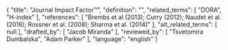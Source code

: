 {
    "title": "Journal Impact Factor™",
    "definition": "",
    "related_terms": [
        "DORA",
        "H-index"
    ],
    "references": [
        "Brembs et al (2013); Curry (2012); Naudet et al. (2018); Rossner et al. (2008); Sharma et al. (2014)"
    ],
    "alt_related_terms": [
        null
    ],
    "drafted_by": [
        "Jacob Miranda"
    ],
    "reviewed_by": [
        "Tsvetomira Dumbalska",
        "Adam Parker"
    ],
    "language": "english"
}